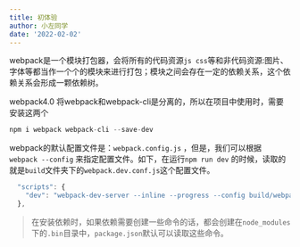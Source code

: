 ```yaml
---
title: 初体验
author: 小左同学
date: '2022-02-02'
---
```


webpack是一个模块打包器，会将所有的代码资源`js css`等和非代码资源:图片、字体等都当作一个个的模块来进行打包；模块之间会存在一定的依赖关系，这个依赖关系会形成一颗依赖树。

webpack4.0 将webpack和webpack-cli是分离的，所以在项目中使用时，需要安装这两个

```js
npm i webpack webpack-cli --save-dev
```
webpack的默认配置文件是：`webpack.config.js` ，但是，我们可以根据 `webpack --config` 来指定配置文件。如下，在运行`npm run dev` 的时候，读取的就是`build`文件夹下的`webpack.dev.conf.js`这个配置文件。

```js
  "scripts": {
    "dev": "webpack-dev-server --inline --progress --config build/webpack.dev.conf.js",
  },
```

> 在安装依赖时，如果依赖需要创建一些命令的话，都会创建在`node_modules`下的`.bin`目录中，`package.json`默认可以读取这些命令。

